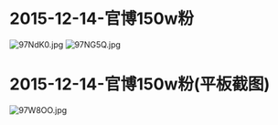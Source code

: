  # 2015-12-14-官博150w粉
 ![97NdK0.jpg](https://s1.ax1x.com/2018/03/21/97NdK0.jpg)
 ![97NG5Q.jpg](https://s1.ax1x.com/2018/03/21/97NG5Q.jpg)
# 2015-12-14-官博150w粉(平板截图)
![97W8OO.jpg](https://s1.ax1x.com/2018/03/21/97W8OO.jpg)

